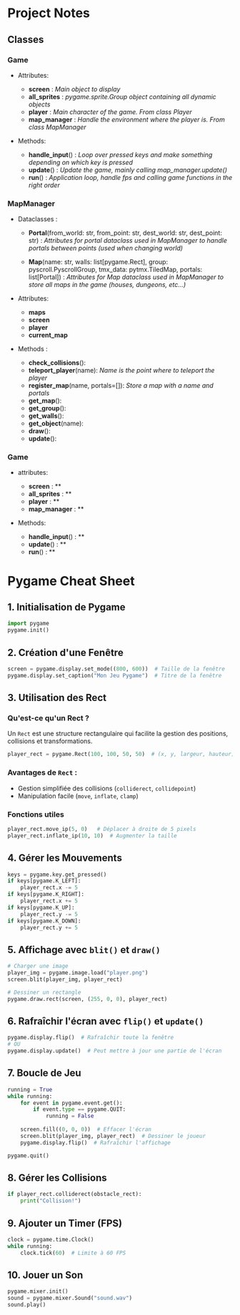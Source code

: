 # Project Notes

## Classes

### **Game**
* Attributes:
    - **screen** : *Main object to display*
    - **all_sprites** : *pygame.sprite.Group object containing all dynamic objects*
    - **player** : *Main character of the game. From class Player*
    - **map_manager** : *Handle the environment where the player is. From class MapManager*

* Methods:
    - **handle_input**() : *Loop over pressed keys and make something depending on which key is pressed*
    - **update**() : *Update the game, mainly calling map_manager.update()*
    - **run**() : *Application loop, handle fps and calling game functions in the right order*


### **MapManager**
* Dataclasses :
    - **Portal**(from_world: str, from_point: str, dest_world: str, dest_point: str) : *Attributes for portal dataclass used in MapManager to handle portals between points (used when changing world)*

    - **Map**(name: str, walls: list[pygame.Rect], group: pyscroll.PyscrollGroup, tmx_data: pytmx.TiledMap, portals: list[Portal]) : *Attributes for Map dataclass used in MapManager to store all maps in the game (houses, dungeons, etc...)*

* Attributes:
    - **maps**
    - **screen** 
    - **player**
    - **current_map** 

* Methods :
    - **check_collisions**():
    - **teleport_player**(name): *Name is the point where to teleport the player*
    - **register_map**(name, portals=[]): *Store a map with a name and portals*
    - **get_map**(): 
    - **get_group**(): 
    - **get_walls**(): 
    - **get_object**(name): 
    - **draw**():
    - **update**():




### Game
* attributes:
    - **screen** : **
    - **all_sprites** : **
    - **player** : **
    - **map_manager** : **

* Methods:
    - **handle_input**() : **
    - **update**() : **
    - **run**() : **






# Pygame Cheat Sheet

## 1. Initialisation de Pygame
```python
import pygame
pygame.init()
```

## 2. Création d'une Fenêtre
```python
screen = pygame.display.set_mode((800, 600))  # Taille de la fenêtre
pygame.display.set_caption("Mon Jeu Pygame")  # Titre de la fenêtre
```

## 3. Utilisation des Rect
### Qu'est-ce qu'un Rect ?
Un `Rect` est une structure rectangulaire qui facilite la gestion des positions, collisions et transformations.
```python
player_rect = pygame.Rect(100, 100, 50, 50)  # (x, y, largeur, hauteur)
```
### Avantages de `Rect` :
- Gestion simplifiée des collisions (`colliderect`, `collidepoint`)
- Manipulation facile (`move`, `inflate`, `clamp`)

### Fonctions utiles
```python
player_rect.move_ip(5, 0)   # Déplacer à droite de 5 pixels
player_rect.inflate_ip(10, 10)  # Augmenter la taille
```

## 4. Gérer les Mouvements
```python
keys = pygame.key.get_pressed()
if keys[pygame.K_LEFT]:
    player_rect.x -= 5
if keys[pygame.K_RIGHT]:
    player_rect.x += 5
if keys[pygame.K_UP]:
    player_rect.y -= 5
if keys[pygame.K_DOWN]:
    player_rect.y += 5
```

## 5. Affichage avec `blit()` et `draw()`
```python
# Charger une image
player_img = pygame.image.load("player.png")
screen.blit(player_img, player_rect)

# Dessiner un rectangle
pygame.draw.rect(screen, (255, 0, 0), player_rect)
```

## 6. Rafraîchir l'écran avec `flip()` et `update()`
```python
pygame.display.flip()  # Rafraîchir toute la fenêtre
# OU
pygame.display.update()  # Peut mettre à jour une partie de l'écran
```

## 7. Boucle de Jeu
```python
running = True
while running:
    for event in pygame.event.get():
        if event.type == pygame.QUIT:
            running = False
    
    screen.fill((0, 0, 0))  # Effacer l'écran
    screen.blit(player_img, player_rect)  # Dessiner le joueur
    pygame.display.flip()  # Rafraîchir l'affichage

pygame.quit()
```

## 8. Gérer les Collisions
```python
if player_rect.colliderect(obstacle_rect):
    print("Collision!")
```

## 9. Ajouter un Timer (FPS)
```python
clock = pygame.time.Clock()
while running:
    clock.tick(60)  # Limite à 60 FPS
```

## 10. Jouer un Son
```python
pygame.mixer.init()
sound = pygame.mixer.Sound("sound.wav")
sound.play()
```

